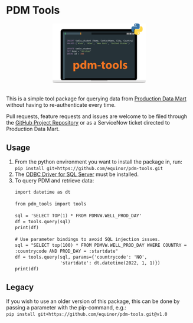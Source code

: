 # PDM Tools

<center><img src="pdm-tools.svg" alt="pdm-tools logo" width="50%"></center><br>

This is a simple tool package for querying data from 
[Production Data Mart](https://wiki.equinor.com/wiki/index.php/Production_Data_Mart) without having to re-authenticate every time. <br>

Pull requests, feature requests and issues are welcome to be filed through the 
[GitHub Project Repository](https://github.com/equinor/pdm-tools) or as a ServiceNow ticket 
directed to Production Data Mart.

## Usage
1. From the python environment you want to install the package in, run:<br>
    ```pip install git+https://github.com/equinor/pdm-tools.git``` <br>
2. The [ODBC Driver for SQL Server](https://learn.microsoft.com/en-us/sql/connect/odbc/download-odbc-driver-for-sql-server) must be installed. <br>
3. To query PDM and retrieve data:<br>
    ```
    import datetime as dt

    from pdm_tools import tools

    sql = 'SELECT TOP(1) * FROM PDMVW.WELL_PROD_DAY'
    df = tools.query(sql)
    print(df)

    # Use parameter bindings to avoid SQL injection issues.
    sql = "SELECT top(100) * FROM PDMVW.WELL_PROD_DAY WHERE COUNTRY = :countrycode AND PROD_DAY = :startdate"
    df = tools.query(sql, params={'countrycode': 'NO',
                     'startdate': dt.datetime(2022, 1, 1)})
    print(df)
    ```
   
## Legacy
If you wish to use an older version of this package, this can be done by passing a parameter with the pip-command, e.g.: <br>
    ````
    pip install git+https://github.com/equinor/pdm-tools.git@v1.0
    ````

